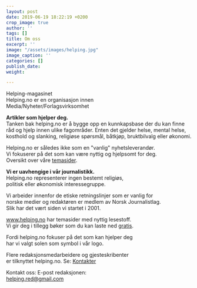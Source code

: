 ```yaml
---
layout: post
date: 2019-06-19 18:22:19 +0200
crop_image: true
author: ''
tags: []
title: Om oss
excerpt: ''
image: "/assets/images/helping.jpg"
image_caption: ''
categories: []
publish_date: 
weight: 

---
```

Helping-magasinet  
Helping.no er en organisasjon innen  
Media/Nyheter/Forlagsvirksomhet

**Artikler som hjelper deg.**  
Tanken bak helping.no er å bygge opp en kunnkapsbase der du kan finne råd og hjelp innen ulike fagområder. Enten det gjelder helse, mental helse, kosthold og slanking, religiøse spørsmål, båtkjøp, bruktbilvalg eller økonomi.

Helping.no er således ikke som en "vanlig" nyhetsleverandør.  
Vi fokuserer på det som kan være nyttig og hjelpsomt for deg.   
Oversikt over våre [temasider](http://www.helping.no/indexi.htm).

  
  
 **Vi er uavhengige i vår journalistikk.**  
Helping.no representerer ingen bestemt religiøs,   
politisk eller økonomisk interessegruppe.

Vi arbeider innenfor de etiske retningslinjer som er vanlig for   
norske medier og redaktøren er medlem av Norsk Journalistlag.   
Slik har det vært siden vi startet i 2001.  
  
www.helping.no har temasider med nyttig lesestoff.  
Vi gir deg i tillegg bøker som du kan laste ned [gratis](http://www.helping.no/gratis.htm).

Fordi helping.no fokuser på det som kan hjelper deg  
har vi valgt solen som symbol i vår logo.

Flere redaksjonsmedarbeidere og gjesteskribenter  
er tilknyttet helping.no. Se: [Kontakter](http://www.helping.no/kontaktpersoner.htm)

Kontakt oss: E-post redaksjonen:  
[helping.red@gmail.com](mailto:helping.red@gmail.com)
